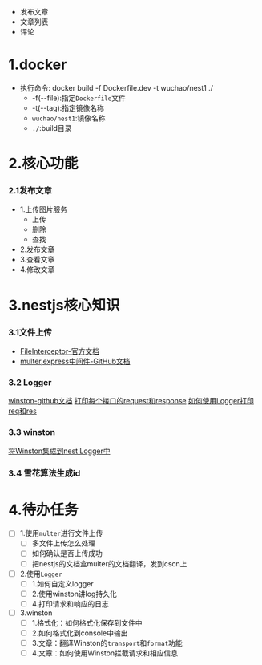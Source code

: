 - 发布文章
- 文章列表
- 评论

# 1.docker
- 执行命令: docker build -f Dockerfile.dev -t  wuchao/nest1 ./
    - -f(--file):指定`Dockerfile`文件
    - -t(--tag):指定镜像名称
    - `wuchao/nest1`:镜像名称
    - `./`:build目录

# 2.核心功能
### 2.1发布文章
- 1.上传图片服务
    - 上传
    - 删除
    - 查找
- 2.发布文章
- 3.查看文章
- 4.修改文章


# 3.nestjs核心知识
### 3.1文件上传
- [FileInterceptor-官方文档](https://docs.nestjs.com/techniques/file-upload#file-upload)
- [multer,express中间件-GitHub文档](https://github.com/expressjs/multer#multeropts)

### 3.2 Logger
[winston-github文档](https://github.com/winstonjs/winston)
[打印每个接口的request和response](https://stackoverflow.com/questions/55093055/logging-request-response-in-nest-js)
[如何使用Logger打印req和res](https://github.com/julien-sarazin/nest-playground/issues/1)

### 3.3 winston
[将Winston集成到nest Logger中](https://github.com/gremo/nest-winston)

### 3.4 雪花算法生成id

# 4.待办任务
- [ ] 1.使用`multer`进行文件上传
  - [ ] 多文件上传怎么处理
  - [ ] 如何确认是否上传成功
  - [ ] 把nestjs的文档盒multer的文档翻译，发到cscn上
- [ ] 2.使用`Logger`
  - [ ] 1.如何自定义logger
  - [ ] 2.使用winston讲log持久化
  - [ ] 4.打印请求和响应的日志
- [ ] 3.winston
  - [ ] 1.格式化：如何格式化保存到文件中
  - [ ] 2.如何格式化到console中输出 
  - [ ] 3.文章：翻译Winston的`transport`和`format`功能
  - [ ] 4.文章：如何使用Winston拦截请求和相应信息

